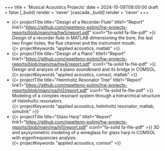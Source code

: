 +++
title = 'Musical Acoustics Projects'
date = 2024-10-09T08:00:00
draft = false
[_build]
render = 'never'
[cascade._build]
render = 'never'
+++
- {{< projectTitle title="Design of a Recorder Flute"
  title1="Report" link1="https://github.com/mpetteno-polimi/hw-projects-reports/blob/main/ma/hw5/report.pdf" icon1="fa-solid fa-file-pdf" >}}
Design of a recorder flute in MATLAB dimensioning the bore, the last two finger holes, the flue channel and the 
instrument mouth.<br/>{{< projectKeywords "applied acoustics, matlab" >}}
- {{< projectTitle title="Design of a Piano"
  title1="Report" link1="https://github.com/mpetteno-polimi/hw-projects-reports/blob/main/ma/hw4/report.pdf" icon1="fa-solid fa-file-pdf" >}}
Design and analysis of a piano soundboard and its bridge in COMSOL.<br/>{{< projectKeywords "applied acoustics, comsol, matlab" >}}
- {{< projectTitle title="Helmholtz Resonator Tree"
  title1="Report" link1="https://github.com/mpetteno-polimi/hw-projects-reports/blob/main/ma/hl2/report.pdf" icon1="fa-solid fa-file-pdf" >}}
Modeling of a complex resonant system through a hierarchical structure of Helmholtz resonators.<br/>{{< projectKeywords "applied acoustics, helmholtz resonator, matlab, simulink" >}}
- {{< projectTitle title="Glass Harp"
  title1="Report" link1="https://github.com/mpetteno-polimi/hw-projects-reports/blob/main/ma/hl1/report.pdf" icon1="fa-solid fa-file-pdf" >}}
3D and axysymmetric modeling of a wineglass for glass harp in COMSOL with eigenfrequencies analysis.<br/>{{< projectKeywords "applied acoustics, comsol" >}}